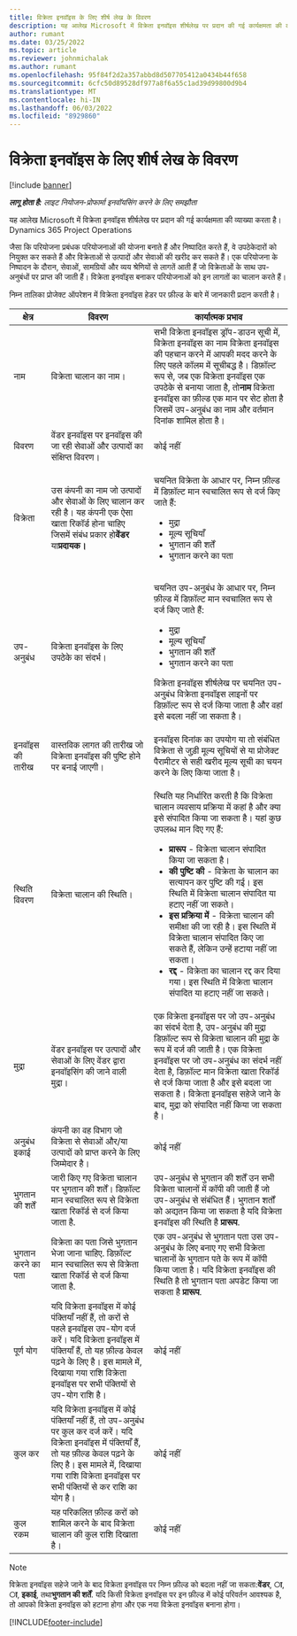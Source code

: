 ```yaml
---
title: विक्रेता इनवॉइस के लिए शीर्ष लेख के विवरण
description: यह आलेख Microsoft में विक्रेता इनवॉइस शीर्षलेख पर प्रदान की गई कार्यक्षमता की व्याख्या करता है।Dynamics 365 Project Operations
author: rumant
ms.date: 03/25/2022
ms.topic: article
ms.reviewer: johnmichalak
ms.author: rumant
ms.openlocfilehash: 95f84f2d2a357abbd8d507705412a0434b44f658
ms.sourcegitcommit: 6cfc50d89528df977a8f6a55c1ad39d99800d9b4
ms.translationtype: MT
ms.contentlocale: hi-IN
ms.lasthandoff: 06/03/2022
ms.locfileid: "8929860"
---
```

# <a name="header-details-for-vendor-invoices"></a>विक्रेता इनवॉइस के लिए शीर्ष लेख के विवरण

[!include [banner](../../includes/dataverse-preview.md)]

_**लागू होता है:** लाइट नियोजन-प्रोफार्मा इनवॉयसिंग करने के लिए समझौता_

यह आलेख Microsoft में विक्रेता इनवॉइस शीर्षलेख पर प्रदान की गई कार्यक्षमता की व्याख्या करता है।Dynamics 365 Project Operations

जैसा कि परियोजना प्रबंधक परियोजनाओं की योजना बनाते हैं और निष्पादित करते हैं, वे उपठेकेदारों को नियुक्त कर सकते हैं और विक्रेताओं से उत्पादों और सेवाओं की खरीद कर सकते हैं। एक परियोजना के निष्पादन के दौरान, सेवाओं, सामग्रियों और व्यय श्रेणियों से लागतें आती हैं जो विक्रेताओं के साथ उप-अनुबंधों पर प्राप्त की जाती हैं। विक्रेता इनवॉइस बनाकर परियोजनाओं को इन लागतों का चालान करते हैं।

निम्न तालिका प्रोजेक्ट ऑपरेशन में विक्रेता इनवॉइस हेडर पर फ़ील्ड के बारे में जानकारी प्रदान करती है।

| क्षेत्र | विवरण | कार्यात्मक प्रभाव |
| --- | --- | --- |
| नाम | विक्रेता चालान का नाम। | सभी विक्रेता इनवॉइस ड्रॉप-डाउन सूची में, विक्रेता इनवॉइस का नाम विक्रेता इनवॉइस की पहचान करने में आपकी मदद करने के लिए पहले कॉलम में सूचीबद्ध है। डिफ़ॉल्ट रूप से, जब एक विक्रेता इनवॉइस एक उपठेके से बनाया जाता है, तो**नाम** विक्रेता इनवॉइस का फ़ील्ड एक मान पर सेट होता है जिसमें उप-अनुबंध का नाम और वर्तमान दिनांक शामिल होता है। |
| विवरण | वेंडर इनवॉइस पर इनवॉइस की जा रही सेवाओं और उत्पादों का संक्षिप्त विवरण। | कोई नहीं |
| विक्रेता | उस कंपनी का नाम जो उत्पादों और सेवाओं के लिए चालान कर रही है। यह कंपनी एक ऐसा खाता रिकॉर्ड होना चाहिए जिसमें संबंध प्रकार हो**वेंडर** या**प्रदायक।** | <p>चयनित विक्रेता के आधार पर, निम्न फ़ील्ड में डिफ़ॉल्ट मान स्वचालित रूप से दर्ज किए जाते हैं:</p><ul><li>मुद्रा</li><li>मूल्य सूचियाँ</li><li>भुगतान की शर्तें</li><li>भुगतान करने का पता</li></ul> |
| उप-अनुबंध | विक्रेता इनवॉइस के लिए उपठेके का संदर्भ। | <p>चयनित उप-अनुबंध के आधार पर, निम्न फ़ील्ड में डिफ़ॉल्ट मान स्वचालित रूप से दर्ज किए जाते हैं:</p><ul><li>मुद्रा</li><li>मूल्य सूचियाँ</li><li>भुगतान की शर्तें</li><li>भुगतान करने का पता</li></ul><p>विक्रेता इनवॉइस शीर्षलेख पर चयनित उप-अनुबंध विक्रेता इनवॉइस लाइनों पर डिफ़ॉल्ट रूप से दर्ज किया जाता है और वहां इसे बदला नहीं जा सकता है।</p> |
| इनवॉइस की तारीख | वास्तविक लागत की तारीख जो विक्रेता इनवॉइस की पुष्टि होने पर बनाई जाएगी। | इनवॉइस दिनांक का उपयोग या तो संबंधित विक्रेता से जुड़ी मूल्य सूचियों से या प्रोजेक्ट पैरामीटर से सही खरीद मूल्य सूची का चयन करने के लिए किया जाता है। |
| स्थिति विवरण | विक्रेता चालान की स्थिति। | <p>स्थिति यह निर्धारित करती है कि विक्रेता चालान व्यवसाय प्रक्रिया में कहां है और क्या इसे संपादित किया जा सकता है। यहां कुछ उपलब्ध मान दिए गए हैं:</p><ul><li>**प्रारूप** - विक्रेता चालान संपादित किया जा सकता है।</li><li>**की पुष्टि की** - विक्रेता के चालान का सत्यापन कर पुष्टि की गई। इस स्थिति में विक्रेता चालान संपादित या हटाए नहीं जा सकते।</li><li>**इस प्रक्रिया में** - विक्रेता चालान की समीक्षा की जा रही है। इस स्थिति में विक्रेता चालान संपादित किए जा सकते हैं, लेकिन उन्हें हटाया नहीं जा सकता।</li><li>**रद्द** - विक्रेता का चालान रद्द कर दिया गया। इस स्थिति में विक्रेता चालान संपादित या हटाए नहीं जा सकते।</li></ul> |
| मुद्रा | वेंडर इनवॉइस पर उत्पादों और सेवाओं के लिए वेंडर द्वारा इनवॉइसिंग की जाने वाली मुद्रा। | एक विक्रेता इनवॉइस पर जो उप-अनुबंध का संदर्भ देता है, उप-अनुबंध की मुद्रा डिफ़ॉल्ट रूप से विक्रेता चालान की मुद्रा के रूप में दर्ज की जाती है। एक विक्रेता इनवॉइस पर जो उप-अनुबंध का संदर्भ नहीं देता है, डिफ़ॉल्ट मान विक्रेता खाता रिकॉर्ड से दर्ज किया जाता है और इसे बदला जा सकता है। विक्रेता इनवॉइस सहेजे जाने के बाद, मुद्रा को संपादित नहीं किया जा सकता है। |
| अनुबंध इकाई | कंपनी का वह विभाग जो विक्रेता से सेवाओं और/या उत्पादों को प्राप्त करने के लिए जिम्मेदार है। | कोई नहीं |
| भुगतान की शर्तें | जारी किए गए विक्रेता चालान पर भुगतान की शर्तें। डिफ़ॉल्ट मान स्वचालित रूप से विक्रेता खाता रिकॉर्ड से दर्ज किया जाता है. | उप-अनुबंध से भुगतान की शर्तें उन सभी विक्रेता चालानों में कॉपी की जाती हैं जो उप-अनुबंध से संबंधित हैं। भुगतान शर्तों को अद्यतन किया जा सकता है यदि विक्रेता इनवॉइस की स्थिति है **प्रारूप**. |
| भुगतान करने का पता | विक्रेता का पता जिसे भुगतान भेजा जाना चाहिए. डिफ़ॉल्ट मान स्वचालित रूप से विक्रेता खाता रिकॉर्ड से दर्ज किया जाता है. | एक उप-अनुबंध से भुगतान पता उस उप-अनुबंध के लिए बनाए गए सभी विक्रेता चालानों के भुगतान पते के रूप में कॉपी किया जाता है। यदि विक्रेता इनवॉइस की स्थिति है तो भुगतान पता अपडेट किया जा सकता है **प्रारूप**. |
| पूर्ण योग | यदि विक्रेता इनवॉइस में कोई पंक्तियाँ नहीं हैं, तो करों से पहले इनवॉइस उप-योग दर्ज करें। यदि विक्रेता इनवॉइस में पंक्तियाँ हैं, तो यह फ़ील्ड केवल पढ़ने के लिए है। इस मामले में, दिखाया गया राशि विक्रेता इनवॉइस पर सभी पंक्तियों से उप-योग राशि है। | कोई नहीं |
| कुल कर | यदि विक्रेता इनवॉइस में कोई पंक्तियाँ नहीं हैं, तो उप-अनुबंध पर कुल कर दर्ज करें। यदि विक्रेता इनवॉइस में पंक्तियाँ हैं, तो यह फ़ील्ड केवल पढ़ने के लिए है। इस मामले में, दिखाया गया राशि विक्रेता इनवॉइस पर सभी पंक्तियों से कर राशि का योग है। | कोई नहीं |
| कुल रकम | यह परिकलित फ़ील्ड करों को शामिल करने के बाद विक्रेता चालान की कुल राशि दिखाता है। | कोई नहीं |

> [!NOTE]
> विक्रेता इनवॉइस सहेजे जाने के बाद विक्रेता इनवॉइस पर निम्न फ़ील्ड को बदला नहीं जा सकता:**वेंडर**, **ा**, **ा**, **इकाई**, तथा**भुगतान की शर्तें**. यदि किसी विक्रेता इनवॉइस पर इन फ़ील्ड में कोई परिवर्तन आवश्यक है, तो आपको विक्रेता इनवॉइस को हटाना होगा और एक नया विक्रेता इनवॉइस बनाना होगा।

[!INCLUDE[footer-include](../../includes/footer-banner.md)]
